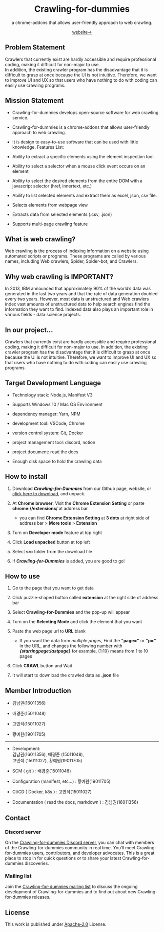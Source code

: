 <div align="center">

# **Crawling-for-dummies**
a chrome-addons that allows user-friendly approach to web crawling.


 [website→](https://backgroundjun.github.io/Crawling-for-dummies/)

</div>

## Problem Statement

   Crawlers that currently exist are hardly accessible and require professional coding, making it difficult for non-major to use.  
   In addition, the existing crawler program has the disadvantage that it is difficult to grasp at once because the UI is not intuitive. Therefore, we want to improve UI and UX so that users who have nothing to do with coding can easily use crawling programs.


## Mission Statement

  - Crawling-for-dummies develops open-source software for web crawling service.

  - Crawling-for-dummies is a chrome-addons that allows user-friendly approach to web crawling. 

  - It is design to easy-to-use software that can be used with little knowledge.
Features List:

  - Ability to extract a specific elements using the element inspection tool

  - Ability to select a selector when a mouse click event occurs on an element

  - Ability to select the desired elements from the entire DOM with a javascript selector (href, innertext, etc.)

  - Ability to list selected elements and extract them as excel, json, csv file.

  -	Selects elements from webpage view

  -	Extracts data from selected elements (.csv, .json)

  -	Supports multi-page crawling feature


## What is web crawling?
Web crawling is the process of indexing information on a website using automated scripts or programs. These programs are called by various names, including Web crawlers, Spider, Spider-bot, and Crawlers.


## Why web crawling is IMPORTANT?
In 2013, IBM announced that approximately 90% of the world’s data was generated in the last two years and that the rate of data generation doubled every two years. However, most data is unstructured and Web crawlers index vast amounts of unstructured data to help search engines find the information they want to find. Indexed data also plays an important role in various fields - data science projects.


## In our project…
Crawlers that currently exist are hardly accessible and require professional coding, making it difficult for non-major to use. In addition, the existing crawler program has the disadvantage that it is difficult to grasp at once because the UI is not intuitive. Therefore, we want to improve UI and UX so that users who have nothing to do with coding can easily use crawling programs.


 ## Target Development Language
  -	Technology stack: Node.js, Manifest V3

  -	Supports Windows 10 / Mac OS Environment

  -	dependency manager: Yarn, NPM

  -	development tool: VSCode, Chrome

  -	version control system: Git, Docker

  -	project management tool: discord, notion

  -	project document: read the docs

  -	Enough disk space to hold the crawling data

## How to install

1. Download **_Crawling-for-Dummies_** from our Github page, website, or [click here to download](https://github.com/backgroundjun/Crawling-for-dummies/archive/refs/tags/v1.0.0.zip), and unpack.

2. At **Chrome browser**, Visit the **Chrome Extension Setting** or paste __chrome://extensions/__ at address bar
   - you can find **Chrome Extension Setting** at **3 dots** at right side of address bar > **More tools** > **Extension**
3. Turn on **Developer mode** feature at top right
4. Click **Load unpacked** button at top left
5. Select **src** folder from the download file
6. If **_Crawling-for-Dummies_** is added, you are good to go!

## How to use

1. Go to the page that you want to get data
2. Click puzzle-shaped button called **extension** at the right side of address bar
3. Select **Crawling-for-Dummies** and the pop-up will appear
4. Turn on the **Selecting Mode** and click the element that you want
   
5. Paste the web page url to **URL** blank
   - If you want the data form *multiple pages*, Find the **"page="** or **"p="** in the URL, and changes the following number with **_{startingpage:lastpage}_** for example, {1:10} means from 1 to 10 pages
   
6. Click **CRAWL** button and Wait 
7. It will start to download the crawled data as **.json** file
   
## Member Introduction

- 	김남권(16011356)

- 	배경준(15011048)

- 	고민석(15011027)

-	황예원(19011705)
--- 
-	Development:  
김남권(16011356), 배경준 (15011048),  
고민석 (15011027), 황예원(19011705)

-	SCM ( git ) : 배경준(15011048)

-	Configuration (manifest, etc...) :  황예원(19011705)

-	CI/CD ( Docker, k8s ) :  고민석(15011027)

-	Documentation ( read the docs, markdown ) :  김남권(16011356)




## Contact 
<h3> Discord server </h3>

On the [Crawling-for-dummies Discord server](https://discord.gg/54m6XV6x), you can chat with members of the Crawling-for-dummies community in real time. You'll meet Crawling-for-dummies users, contributors, and developer advocates. This is a great place to stop in for quick questions or to share your latest Crawling-for-dummies discoveries.

<h3>Mailing list </h3>

Join the [Crawling-for-dummies mailing list](https://groups.google.com/g/crawling-for-dummies) to discuss the ongoing development of Crawling-for-dummies and to find out about new Crawling-for-dummies releases.


## License
This work is published under [Apache-2.0](https://github.com/backgroundjun/Crawling-for-dummies/blob/main/LICENSE) License.
